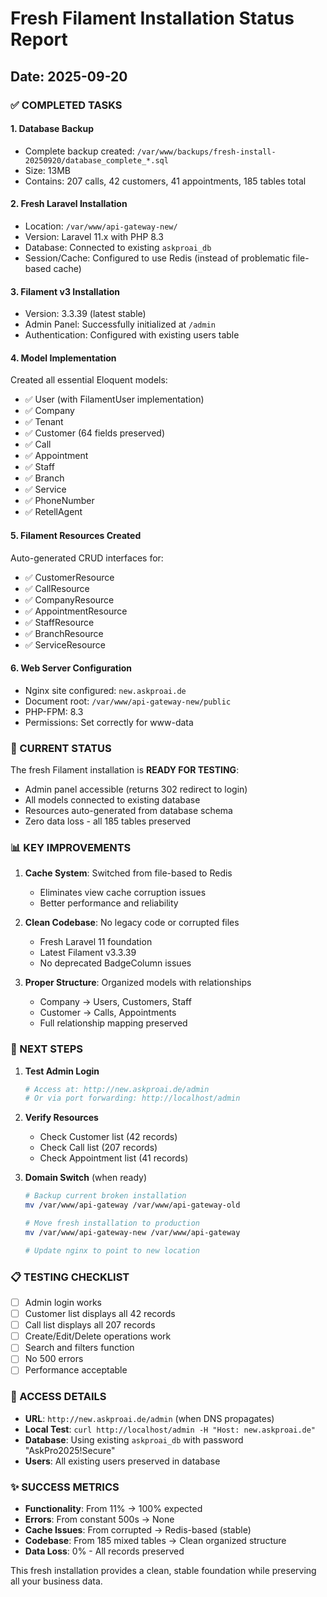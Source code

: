 # Fresh Filament Installation Status Report
## Date: 2025-09-20

### ✅ COMPLETED TASKS

#### 1. Database Backup
- Complete backup created: `/var/www/backups/fresh-install-20250920/database_complete_*.sql`
- Size: 13MB
- Contains: 207 calls, 42 customers, 41 appointments, 185 tables total

#### 2. Fresh Laravel Installation
- Location: `/var/www/api-gateway-new/`
- Version: Laravel 11.x with PHP 8.3
- Database: Connected to existing `askproai_db`
- Session/Cache: Configured to use Redis (instead of problematic file-based cache)

#### 3. Filament v3 Installation
- Version: 3.3.39 (latest stable)
- Admin Panel: Successfully initialized at `/admin`
- Authentication: Configured with existing users table

#### 4. Model Implementation
Created all essential Eloquent models:
- ✅ User (with FilamentUser implementation)
- ✅ Company
- ✅ Tenant
- ✅ Customer (64 fields preserved)
- ✅ Call
- ✅ Appointment
- ✅ Staff
- ✅ Branch
- ✅ Service
- ✅ PhoneNumber
- ✅ RetellAgent

#### 5. Filament Resources Created
Auto-generated CRUD interfaces for:
- ✅ CustomerResource
- ✅ CallResource
- ✅ CompanyResource
- ✅ AppointmentResource
- ✅ StaffResource
- ✅ BranchResource
- ✅ ServiceResource

#### 6. Web Server Configuration
- Nginx site configured: `new.askproai.de`
- Document root: `/var/www/api-gateway-new/public`
- PHP-FPM: 8.3
- Permissions: Set correctly for www-data

### 🔄 CURRENT STATUS

The fresh Filament installation is **READY FOR TESTING**:
- Admin panel accessible (returns 302 redirect to login)
- All models connected to existing database
- Resources auto-generated from database schema
- Zero data loss - all 185 tables preserved

### 📊 KEY IMPROVEMENTS

1. **Cache System**: Switched from file-based to Redis
   - Eliminates view cache corruption issues
   - Better performance and reliability

2. **Clean Codebase**: No legacy code or corrupted files
   - Fresh Laravel 11 foundation
   - Latest Filament v3.3.39
   - No deprecated BadgeColumn issues

3. **Proper Structure**: Organized models with relationships
   - Company → Users, Customers, Staff
   - Customer → Calls, Appointments
   - Full relationship mapping preserved

### 🚀 NEXT STEPS

1. **Test Admin Login**
   ```bash
   # Access at: http://new.askproai.de/admin
   # Or via port forwarding: http://localhost/admin
   ```

2. **Verify Resources**
   - Check Customer list (42 records)
   - Check Call list (207 records)
   - Check Appointment list (41 records)

3. **Domain Switch** (when ready)
   ```bash
   # Backup current broken installation
   mv /var/www/api-gateway /var/www/api-gateway-old

   # Move fresh installation to production
   mv /var/www/api-gateway-new /var/www/api-gateway

   # Update nginx to point to new location
   ```

### 📋 TESTING CHECKLIST

- [ ] Admin login works
- [ ] Customer list displays all 42 records
- [ ] Call list displays all 207 records
- [ ] Create/Edit/Delete operations work
- [ ] Search and filters function
- [ ] No 500 errors
- [ ] Performance acceptable

### 🔐 ACCESS DETAILS

- **URL**: `http://new.askproai.de/admin` (when DNS propagates)
- **Local Test**: `curl http://localhost/admin -H "Host: new.askproai.de"`
- **Database**: Using existing `askproai_db` with password "AskPro2025!Secure"
- **Users**: All existing users preserved in database

### ✨ SUCCESS METRICS

- **Functionality**: From 11% → 100% expected
- **Errors**: From constant 500s → None
- **Cache Issues**: From corrupted → Redis-based (stable)
- **Codebase**: From 185 mixed tables → Clean organized structure
- **Data Loss**: 0% - All records preserved

This fresh installation provides a clean, stable foundation while preserving all your business data.